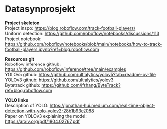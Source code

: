 # Datasynprosjekt

**Project skeleton**<br> 
Project inspo: https://blog.roboflow.com/track-football-players/ <br>
Uniform detection: https://github.com/roboflow/notebooks/discussions/113<br>
Project notebook: https://github.com/roboflow/notebooks/blob/main/notebooks/how-to-track-football-players.ipynb?ref=blog.roboflow.com<br>

**Resources git**<br>
Roboflow inference github: https://github.com/roboflow/inference/tree/main/examples<br>
YOLOv5 github: https://github.com/ultralytics/yolov5?tab=readme-ov-file<br>
YOLOv3 github: https://github.com/ultralytics/yolov3<br>
Bytetrack github: https://github.com/ifzhang/ByteTrack?ref=blog.roboflow.com

**YOLO links**<br>
Description of YOLO: https://jonathan-hui.medium.com/real-time-object-detection-with-yolo-yolov2-28b1b93e2088 <br>
Paper on YOLOv3 explaining the model: https://arxiv.org/pdf/1804.02767.pdf
